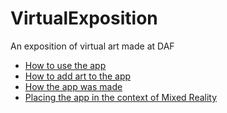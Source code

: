 # VirtualExposition
An exposition of virtual art made at DAF

* [How to use the app](Documentation/AppManual.md)
* [How to add art to the app](Documentation/ArtManual.md)
* [How the app was made](Documentation/AppDocumentation.md)
* [Placing the app in the context of Mixed Reality](Documentation/MRContext.md)
